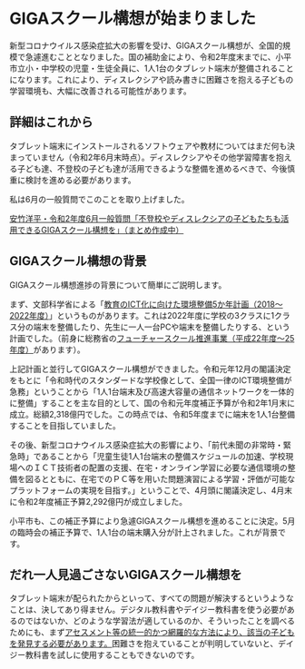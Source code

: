 # GIGAスクール構想が始まりました
新型コロナウイルス感染症拡大の影響を受け、GIGAスクール構想が、全国的規模で急遽進むこととなりました。国の補助金により、令和2年度末までに、小平市立小・中学校の児童・生徒全員に、1人1台のタブレット端末が整備されることになります。これにより、ディスレクシアや読み書きに困難さを抱える子どもの学習環境も、大幅に改善される可能性があります。

## 詳細はこれから

タブレット端末にインストールされるソフトウェアや教材についてはまだ何も決まっていません（令和2年6月末時点）。ディスレクシアやその他学習障害を抱える子ども達、不登校の子ども達が活用できるような整備を進めるべきで、今後慎重に検討を進める必要があります。

私は6月の一般質問でこのことを取り上げました。

[安竹洋平・令和2年度6月一般質問「不登校やディスレクシアの子どもたちも活用できるGIGAスクール構想を」（まとめ作成中）]()


## GIGAスクール構想の背景
GIGAスクール構想進捗の背景について簡単にご説明します。

まず、文部科学省による「[教育のICT化に向けた環境整備5か年計画（2018～2022年度）](https://www.mext.go.jp/a_menu/shotou/zyouhou/detail/1402835.htm)」というものがあります。これは2022年度に学校の3クラスに1クラス分の端末を整備したり、先生に一人一台PCや端末を整備したりする、という計画でした。（前身に総務省の[フューチャースクール推進事業（平成22年度～25年度）](https://www.soumu.go.jp/main_sosiki/joho_tsusin/kyouiku_joho-ka/future_school.html)があります）。

上記計画と並行してGIGAスクール構想ができました。令和元年12月の閣議決定をもとに「令和時代のスタンダードな学校像として、全国一律のICT環境整備が急務」ということから「1人1台端末及び高速大容量の通信ネットワークを一体的に整備」することを主な目的として、国の令和元年度補正予算が令和2年1月末に成立。総額2,318億円でした。この時点では、令和5年度までに端末を1人1台整備することを目指していました。

その後、新型コロナウイルス感染症拡大の影響により、「前代未聞の非常時・緊急時」であることから「児童生徒1人1台端末の整備スケジュールの加速、学校現場へのＩＣＴ技術者の配置の支援、在宅・オンライン学習に必要な通信環境の整備を図るとともに、在宅でのＰＣ等を用いた問題演習による学習・評価が可能なプラットフォームの実現を目指す。」ということで、4月頭に閣議決定し、4月末に令和2年度補正予算2,292億円が成立しました。

小平市も、この補正予算により急遽GIGAスクール構想を進めることに決定。5月の臨時会の補正予算で、1人1台の端末購入分が計上されました。これが背景です。

## だれ一人見過ごさないGIGAスクール構想を
タブレット端末が配られたからといって、すべての問題が解決するというようなことは、決してあり得ません。デジタル教科書やデイジー教科書を使う必要があるのではないか、どのような学習法が適しているのか、そういったことを調べるためにも、まず[アセスメント等の統一的かつ網羅的な方法により、該当の子どもを発見する必要があります。](./assessments/index.md)困難さを抱えていることが判明していないと、デイジー教科書を試しに使用することもできないのです。
